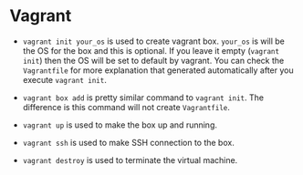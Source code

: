 # Vagrant

- `vagrant init your_os` is used to create vagrant box. `your_os` is will be the OS for the box and this is optional.
If you leave it empty (`vagrant init`) then the OS will be set to default by vagrant. You can check the `Vagrantfile`
for more explanation that generated automatically after you execute `vagrant init`.

- `vagrant box add` is pretty similar command to `vagrant init`. The difference is this command will not create `Vagrantfile`.
- `vagrant up` is used to make the box up and running.
- `vagrant ssh` is used to make SSH connection to the box.
- `vagrant destroy` is used to terminate the virtual machine.
